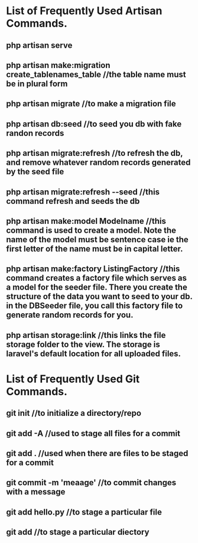 # List of Frequently Used Artisan Commands.

## php artisan serve
## php artisan make:migration create_tablenames_table //the table name must be in plural form
## php artisan migrate //to make a migration file
## php artisan db:seed //to seed you db with fake randon records
## php artisan migrate:refresh //to refresh the db, and remove whatever random records generated by the seed file
## php artisan migrate:refresh --seed //this command refresh and seeds the db
## php artisan make:model Modelname //this command is used to create a model. Note the name of the model must be sentence case ie the first letter of the name must be in capital letter.
## php artisan make:factory ListingFactory //this command creates a factory file which serves as a model for the seeder file. There you create the structure of the data you want to seed to your db. in the DBSeeder file, you call this factory file to generate random records for you.
## php artisan storage:link //this links the file storage folder to the view. The storage is laravel's default location for all uploaded files. 


# List of Frequently Used Git Commands.

## git init //to initialize a directory/repo
## git add -A //used to stage all files for a commit
## git add . //used when there are files to be staged for a commit
## git commit -m 'meaage' //to commit changes with a message
## git add hello.py //to stage a particular file
## git add <directory> //to stage a particular diectory